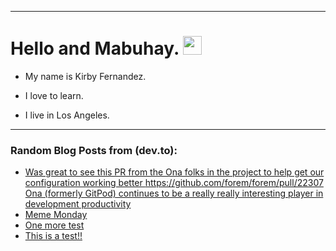 
<img src="https://komarev.com/ghpvc/?username=kirbygit&style=flat-square&color=blue" alt=""/>

---
<h1>
  Hello and Mabuhay.
  <img src="https://media.giphy.com/media/hvRJCLFzcasrR4ia7z/giphy.gif" width="30px"/>
</h1>

- My name is Kirby Fernandez.

- I love to learn.

- I live in Los Angeles.

---

### Random Blog Posts from (dev.to):
<!-- BLOG-POST-LIST:START -->
- [Was great to see this PR from the Ona folks in the project to help get our configuration working better https://github.com/forem/forem/pull/22307 Ona &lpar;formerly GitPod&rpar; continues to be a really really interesting player in development productivity](https://dev.to/ben/was-great-to-see-this-pr-from-the-ona-folks-in-the-project-to-help-get-our-configuration-working-5553)
- [Meme Monday](https://dev.to/ben/meme-monday-5deg)
- [One more test](https://dev.to/ben/one-more-test-4p3j)
- [This is a test!!](https://dev.to/ben/this-is-a-test-47p2)
<!-- BLOG-POST-LIST:END -->
